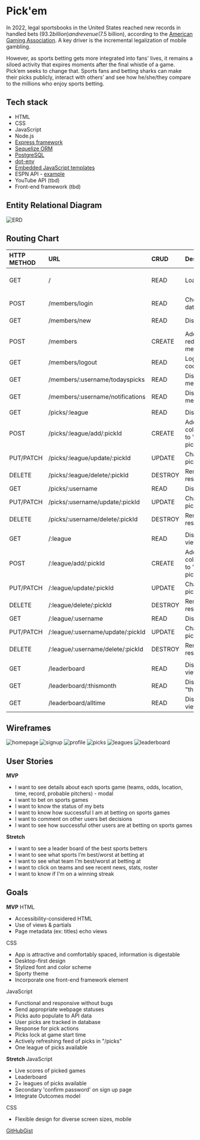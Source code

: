 # Pick'em

In 2022, legal sportsbooks in the United States reached new records in handled bets ($93.2 billion) and revenue ($7.5 billion), according to the [American Gaming Association](https://www.americangaming.org/new/2022-commercial-gaming-revenue-tops-60b-breaking-annual-record-for-second-consecutive-year/). A key driver is the incremental legalization of mobile gambling. 

However, as sports betting gets more integrated into fans' lives, it remains a siloed activity that expires moments after the final whistle of a game. Pick’em seeks to change that. Sports fans and betting sharks can make their picks publicly, interact with others’ and see how he/she/they compare to the millions who enjoy sports betting.
## Tech stack
* HTML
* CSS
* JavaScript
* Node.js
* [Express framework](https://www.npmjs.com/package/express)
* [Sequelize ORM](https://www.npmjs.com/package/sequelize)
* [PostgreSQL](https://www.npmjs.com/package/postgres)
* [dot-env](https://www.npmjs.com/package/dot-env)
* [Embedded JavaScript templates](https://www.npmjs.com/package/ejs)
* ESPN API - [example](http://site.api.espn.com/apis/site/v2/sports/baseball/mlb/scoreboard)
* YouTube API (tbd)
* Front-end framework (tbd)
## Entity Relational Diagram
![ERD](./erd/PickEm-erd-v02.png)
## Routing Chart
| HTTP METHOD | URL                               | CRUD    | Description                                                                                         | View                |     |     |     |
|:----------- |:--------------------------------- |:------- |:--------------------------------------------------------------------------------------------------- |:------------------- | --- | --- | --- |
| GET         | /                                 | READ    | Load homepage with login form                                                                       | Home / Member login |     |     |     |
|             |                                   |         |                                                                                                     |                     |     |     |     |
| POST        | /members/login                    | READ    | Checks user credentials against database                                                            |                     |     |     |     |
| GET         | /members/new                      | READ    | Display signup form                                                                                 | Member signup form  |     |     |     |
| POST        | /members                          | CREATE  | Add member to database, redirect to members/:username/todayspicks                                   |                     |     |     |     |
| GET         | /members/logout                   | READ    | Logout member by clearing cookies, redirect to homepage                                             |                     |     |     |     |
| GET         | /members/:username/todayspicks    | READ    | Display member data with member's "today's picks"                                                   | Profile             |     |     |     |
| GET         | /members/:username/notifications  | READ    | Display member data with member's "notifications"                                                   |                     |     |     |     |
|             |                                   |         |                                                                                                     |                     |     |     |     |
| GET         | /picks/:league                    | READ    | Display feed of real-time picks                                                                     | Picks               |     |     |     |
| POST        | /picks/:league/add/:pickId        | CREATE  | Adds pick to database, change color of logo & switch "PICK'EM" to "CANCEL PICK", redirect to picks/ |                     |     |     |     |
| PUT/PATCH   | /picks/:league/update/:pickId     | UPDATE  | Changes teamSelect of existing pickId, redirect to picks/                                           |                     |     |     |     |
| DELETE      | /picks/:league/delete/:pickId     | DESTROY | Removes pick from database, resets color of both picks                                              |                     |     |     |     |
| GET         | /picks/:username                  | READ    | Display feed of real-time picks                                                                     |                     |     |     |     |
| PUT/PATCH   | /picks/:username/update/:pickId   | UPDATE  | Changes teamSelect of existing pickId, redirect to picks/                                           |                     |     |     |     |
| DELETE      | /picks/:username/delete/:pickId   | DESTROY | Removes pick from database, resets color of both picks                                              |                     |     |     |     |
|             |                                   |         |                                                                                                     |                     |     |     |     |
| GET         | /:league                          | READ    | Display pick options from league view                                                               | League              |     |     |     |
| POST        | /:league/add/:pickId              | CREATE  | Adds pick to database, change color of logo & switch "PICK'EM" to "CANCEL PICK", redirect to picks/ |                     |     |     |     |
| PUT/PATCH   | /:league/update/:pickId           | UPDATE  | Changes teamSelect of existing pickId, redirect to picks/                                           |                     |     |     |     |
| DELETE      | /:league/delete/:pickId           | DESTROY | Removes pick from database, resets color of both picks                                              |                     |     |     |     |
| GET         | /:league/:username                | READ    | Display feed of real-time picks                                                                     |                     |     |     |     |
| PUT/PATCH   | /:league/:username/update/:pickId | UPDATE  | Changes teamSelect of existing pickId, redirect to picks/                                           |                     |     |     |     |
| DELETE      | /:league/:username/delete/:pickId | DESTROY | Removes pick from database, resets color of both picks                                              |                     |     |     |     |
|             |                                   |         |                                                                                                     |                     |     |     |     |
| GET         | /leaderboard                      | READ    | Displays leaderboard, default view is "yesterday"                                                   | Leaderboard         |     |     |     |
| GET         | /leaderboard/:thismonth           | READ    | Displays leaderboard, view is "this month"                                                          |                     |     |     |     |
| GET         | /leaderboard/alltime              | READ    | Displays leaderboard, default view is "all time"                                                    |                     |     |     |     |

## Wireframes
![homepage](wireframes/Pickem-homepage.png)
![signup](wireframes/Pickem-signup.png)
![profile](wireframes/Pickem-profile.png)
![picks](wireframes/Pickem-picks.png)
![leagues](wireframes/Pickem-leagues.png)
![leaderboard](wireframes/Pickem-leaderboard.png)

## User Stories
**MVP**
- I want to see details about each sports game (teams, odds, location, time, record, probable pitchers) - modal
- I want to bet on sports games
- I want to know the status of my bets
- I want to know how successful I am at betting on sports games
- I want to comment on other users bet decisions
- I want to see how successful other users are at betting on sports games

**Stretch**
- I want to see a leader board of the best sports betters
- I want to see what sports I’m best/worst at betting at
- I want to see what team I’m best/worst at betting at
- I want to click on teams and see recent news, stats, roster
- I want to know if I'm on a winning streak

## Goals
**MVP**
HTML 
* Accessibility-considered HTML
* Use of views & partials
* Page metadata (ex: titles) echo views

CSS
* App is attractive and comfortably spaced, information is digestable
* Desktop-first design
* Stylized font and color scheme 
* Sporty theme
* Incorporate one front-end framework element

JavaScript
* Functional and responsive without bugs
* Send appropriate webpage statuses
* Picks auto populate to API data
* User picks are tracked in database 
* Response for pick actions
* Picks lock at game start time
* Actively refreshing feed of picks in "/picks"
* One league of picks available

**Stretch**
JavaScript
* Live scores of picked games
* Leaderboard 
* 2+ leagues of picks available
* Secondary 'confirm password' on sign up page
* Integrate Outcomes model

CSS
* Flexible design for diverse screen sizes, mobile



[GitHubGist](https://gist.github.com/andrewbantly/86869292a2862c58a2c910217f06d0fe)